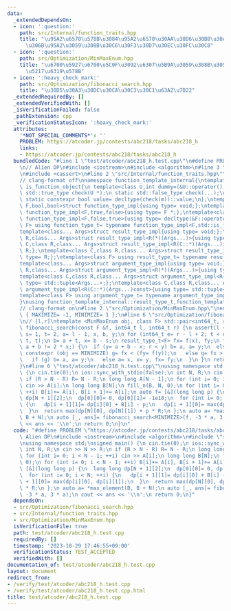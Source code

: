```yaml
---
data:
  _extendedDependsOn:
  - icon: ':question:'
    path: src/Internal/function_traits.hpp
    title: "\u95A2\u6570\u578B\u3084\u95A2\u6570\u30AA\u30D6\u30B8\u30A7\u30AF\u30C8\
      \u306B\u95A2\u3059\u308B\u30C6\u30F3\u30D7\u30EC\u30FC\u30C8"
  - icon: ':question:'
    path: src/Optimization/MinMaxEnum.hpp
    title: "\u6700\u5927\u6700\u5C0F\u3092\u6307\u5B9A\u3059\u308B\u305F\u3081\u306E\
      \u5217\u6319\u578B"
  - icon: ':heavy_check_mark:'
    path: src/Optimization/fibonacci_search.hpp
    title: "\u30D5\u30A3\u30DC\u30CA\u30C3\u30C1\u63A2\u7D22"
  _extendedRequiredBy: []
  _extendedVerifiedWith: []
  _isVerificationFailed: false
  _pathExtension: cpp
  _verificationStatusIcon: ':heavy_check_mark:'
  attributes:
    '*NOT_SPECIAL_COMMENTS*': ''
    PROBLEM: https://atcoder.jp/contests/abc218/tasks/abc218_h
    links:
    - https://atcoder.jp/contests/abc218/tasks/abc218_h
  bundledCode: "#line 1 \"test/atcoder/abc218_h.test.cpp\"\n#define PROBLEM \"https://atcoder.jp/contests/abc218/tasks/abc218_h\"\
    \n// Alien DP\n#include <iostream>\n#include <algorithm>\n#line 3 \"src/Optimization/fibonacci_search.hpp\"\
    \n#include <cassert>\n#line 2 \"src/Internal/function_traits.hpp\"\n#include <type_traits>\n\
    // clang-format off\nnamespace function_template_internal{\ntemplate<class C>struct\
    \ is_function_object{\n template<class U,int dummy=(&U::operator(),0)> static\
    \ std::true_type check(U *);\n static std::false_type check(...);\n static C *m;\n\
    \ static constexpr bool value= decltype(check(m))::value;\n};\ntemplate<class\
    \ F,bool,bool>struct function_type_impl{using type= void;};\ntemplate<class F>struct\
    \ function_type_impl<F,true,false>{using type= F *;};\ntemplate<class F>struct\
    \ function_type_impl<F,false,true>{using type= decltype(&F::operator());};\ntemplate<class\
    \ F> using function_type_t= typename function_type_impl<F,std::is_function_v<F>,is_function_object<F>::value>::type;\n\
    template<class... Args>struct result_type_impl{using type= void;};\ntemplate<class\
    \ R,class... Args>struct result_type_impl<R(*)(Args...)>{using type= R;};\ntemplate<class\
    \ C,class R,class... Args>struct result_type_impl<R(C::*)(Args...)>{using type=\
    \ R;};\ntemplate<class C,class R,class... Args>struct result_type_impl<R(C::*)(Args...)const>{using\
    \ type= R;};\ntemplate<class F> using result_type_t= typename result_type_impl<function_type_t<F>>::type;\n\
    template<class... Args>struct argument_type_impl{using type= void;};\ntemplate<class\
    \ R,class... Args>struct argument_type_impl<R(*)(Args...)>{using type= std::tuple<Args...>;};\n\
    template<class C,class R,class... Args>struct argument_type_impl<R(C::*)(Args...)>{using\
    \ type= std::tuple<Args...>;};\ntemplate<class C,class R,class... Args>struct\
    \ argument_type_impl<R(C::*)(Args...)const>{using type= std::tuple<Args...>;};\n\
    template<class F> using argument_type_t= typename argument_type_impl<function_type_t<F>>::type;\n\
    }\nusing function_template_internal::result_type_t,function_template_internal::argument_type_t;\n\
    // clang-format on\n#line 2 \"src/Optimization/MinMaxEnum.hpp\"\nenum MinMaxEnum\
    \ { MAXIMIZE= -1, MINIMIZE= 1 };\n#line 6 \"src/Optimization/fibonacci_search.hpp\"\
    \n// [l,r]\ntemplate <MinMaxEnum obj, class F> std::pair<int64_t, result_type_t<F>>\
    \ fibonacci_search(const F &f, int64_t l, int64_t r) {\n assert(l <= r);\n int64_t\
    \ s= 1, t= 2, a= l - 1, x, b, y;\n for (int64_t e= r - l + 2; t < e;) std::swap(s+=\
    \ t, t);\n b= a + t, x= b - s;\n result_type_t<F> fx= f(x), fy;\n for (bool g;\
    \ a + b != 2 * x;) {\n  if (y= a + b - x; r < y) b= a, a= y;\n  else {\n   if\
    \ constexpr (obj == MINIMIZE) g= fx < (fy= f(y));\n   else g= fx > (fy= f(y));\n\
    \   if (g) b= a, a= y;\n   else a= x, x= y, fx= fy;\n  }\n }\n return {x, fx};\n\
    }\n#line 6 \"test/atcoder/abc218_h.test.cpp\"\nusing namespace std;\nsigned main()\
    \ {\n cin.tie(0);\n ios::sync_with_stdio(false);\n int N, R;\n cin >> N >> R;\n\
    \ if (R > N - R) R= N - R;\n long long A[N - 1];\n for (int i= 0; i < N - 1; ++i)\
    \ cin >> A[i];\n long long B[N];\n fill_n(B, N, 0);\n for (int i= 0; i < N - 1;\
    \ ++i) B[i]+= A[i], B[i + 1]+= A[i];\n auto f= [&](long long p) {\n  long long\
    \ dp[N + 1][2];\n  dp[0][0]= 0, dp[0][1]= -1e18;\n  for (int i= 0; i < N; ++i)\
    \ {\n   dp[i + 1][1]= dp[i][0] + B[i] - p;\n   dp[i + 1][0]= max(dp[i][0], dp[i][1]);\n\
    \  }\n  return max(dp[N][0], dp[N][1]) + p * R;\n };\n auto a= *max_element(B,\
    \ B + N);\n auto [_, ans]= fibonacci_search<MINIMIZE>(f, -3 * a, 3 * a);\n cout\
    \ << ans << '\\n';\n return 0;\n}\n"
  code: "#define PROBLEM \"https://atcoder.jp/contests/abc218/tasks/abc218_h\"\n//\
    \ Alien DP\n#include <iostream>\n#include <algorithm>\n#include \"src/Optimization/fibonacci_search.hpp\"\
    \nusing namespace std;\nsigned main() {\n cin.tie(0);\n ios::sync_with_stdio(false);\n\
    \ int N, R;\n cin >> N >> R;\n if (R > N - R) R= N - R;\n long long A[N - 1];\n\
    \ for (int i= 0; i < N - 1; ++i) cin >> A[i];\n long long B[N];\n fill_n(B, N,\
    \ 0);\n for (int i= 0; i < N - 1; ++i) B[i]+= A[i], B[i + 1]+= A[i];\n auto f=\
    \ [&](long long p) {\n  long long dp[N + 1][2];\n  dp[0][0]= 0, dp[0][1]= -1e18;\n\
    \  for (int i= 0; i < N; ++i) {\n   dp[i + 1][1]= dp[i][0] + B[i] - p;\n   dp[i\
    \ + 1][0]= max(dp[i][0], dp[i][1]);\n  }\n  return max(dp[N][0], dp[N][1]) + p\
    \ * R;\n };\n auto a= *max_element(B, B + N);\n auto [_, ans]= fibonacci_search<MINIMIZE>(f,\
    \ -3 * a, 3 * a);\n cout << ans << '\\n';\n return 0;\n}"
  dependsOn:
  - src/Optimization/fibonacci_search.hpp
  - src/Internal/function_traits.hpp
  - src/Optimization/MinMaxEnum.hpp
  isVerificationFile: true
  path: test/atcoder/abc218_h.test.cpp
  requiredBy: []
  timestamp: '2023-10-29 17:46:55+09:00'
  verificationStatus: TEST_ACCEPTED
  verifiedWith: []
documentation_of: test/atcoder/abc218_h.test.cpp
layout: document
redirect_from:
- /verify/test/atcoder/abc218_h.test.cpp
- /verify/test/atcoder/abc218_h.test.cpp.html
title: test/atcoder/abc218_h.test.cpp
---
```

